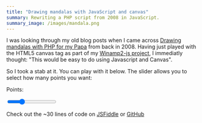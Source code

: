 ```yaml
---
title: "Drawing mandalas with JavaScript and canvas"
summary: Rewriting a PHP script from 2008 in JavaScript.
summary_image: /images/mandala.png
---
```


I was looking through my old blog posts when I came across [Drawing mandalas
with PHP for my
Papa](/blog/drawing-mandalas-with-php-for-my-papa)
from back in 2008.
Having just played with the HTML5 canvas tag as part of my
[Winamp2-js project](/projects/winamp2-js/),
I immediatly thought: "This would be easy to do using Javascript and
Canvas".

So I took a stab at it. You can play with it below. The slider allows you to
select how many points you want:

<label>Points:</label>

<input type='range' min='3' max='40' id='points' value='13' /><br />

<canvas id='canvas' width='400' height='400'></canvas>

<script>
var canv = document.getElementById('canvas');
var contx = canv.getContext('2d');

function drawShape(ctx, point_count, radius) {
    var points = new Array(point_count * 2);
    var x = 0;
    var y = 0;
    var angle = 0;

    ctx.clearRect(0, 0, canv.width, canv.height);
    ctx.beginPath();
    ctx.lineWidth = 1;
    ctx.strokeStyle = "rgba(0,0,0,0.7)";

    for (var i = 0; i <= point_count - 1; i++) {
        angle = i * 2 * Math.PI / point_count - Math.PI / 2;
        x = radius + radius * Math.cos(angle);
        y = radius + radius * Math.sin(angle);
        for (var z = 0, zEnd = (i * 2) + 2; z < zEnd; z += 2) {
            ctx.moveTo(x, y);
            ctx.lineTo(points[z], points[z + 1]);
        }
        points[z] = x;
        points[z + 1] = y;
    }
    ctx.stroke();
}

function draw() {
    drawShape(
        contx, document.getElementById('points').value,
        canv.width / 2
    );
}
draw();
document.getElementById('points').oninput = draw;
</script>

Check out the ~30 lines of code on
[JSFiddle](http://jsfiddle.net/captbaritone/8vwjn4cx/42/) or
[GitHub](https://raw.githubusercontent.com/captbaritone/programming-blog-content/master/blog/drawing-mandalas-with-javascript-and-canvas.md)

